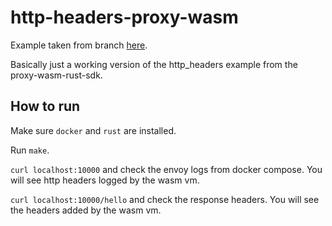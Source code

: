 # http-headers-proxy-wasm

Example taken from branch [here](https://github.com/Swaagie/proxy-wasm-rust-sdk/tree/examples).

Basically just a working version of the http_headers example from the proxy-wasm-rust-sdk.

## How to run

Make sure `docker` and `rust` are installed.

Run `make`.

`curl localhost:10000` and check the envoy logs from docker compose. You will see http headers logged by the wasm vm.

`curl localhost:10000/hello` and check the response headers. You will see the headers added by the wasm vm.
